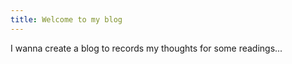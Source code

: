 ```yaml
---
title: Welcome to my blog
---
```


I wanna create a blog to records my thoughts for some readings...

